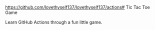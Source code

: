 https://github.com/lovethyself137/lovethyself137/actions# Tic Tac Toe Game

Learn GitHub Actions through a fun little game.
